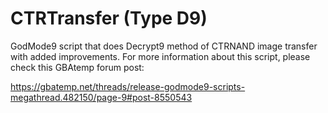 # CTRTransfer (Type D9)
GodMode9 script that does Decrypt9 method of CTRNAND image transfer with added improvements.
For more information about this script, please check this GBAtemp forum post:

https://gbatemp.net/threads/release-godmode9-scripts-megathread.482150/page-9#post-8550543

